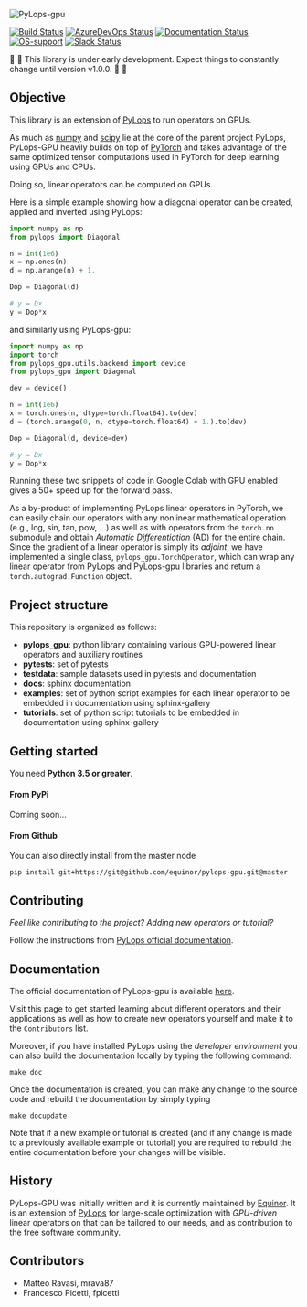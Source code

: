 ![PyLops-gpu](https://github.com/equinor/pylops-gpu/blob/master/docs/source/_static/g-pylops_b.png)

[![Build Status](https://travis-ci.org/equinor/pylops-gpu.svg?branch=master)](https://travis-ci.org/equinor/pylops-gpu)
[![AzureDevOps Status](https://dev.azure.com/MRAVA/PyLops/_apis/build/status/equinor.pylops-gpu?branchName=master)](https://dev.azure.com/MRAVA/PyLops/_build/latest?definitionId=2&branchName=master)
[![Documentation Status](https://readthedocs.org/projects/pylops-gpu/badge/?version=latest)](https://pylops-gpu.readthedocs.io/en/latest/?badge=latest)
[![OS-support](https://img.shields.io/badge/OS-linux,osx-850A8B.svg)](https://github.com/equinor/pylops-gpu)
[![Slack Status](https://img.shields.io/badge/chat-slack-green.svg)](https://pylops.slack.com)

:vertical_traffic_light: :vertical_traffic_light: This library is under early development.
Expect things to constantly change until version v1.0.0. :vertical_traffic_light: :vertical_traffic_light:

## Objective
This library is an extension of [PyLops](https://pylops.readthedocs.io/en/latest/)
to run operators on GPUs.

As much as [numpy](http://www.numpy.org) and [scipy](http://www.scipy.org/scipylib/index.html) lie
at the core of the parent project PyLops, PyLops-GPU heavily builds on top of
[PyTorch](http://pytorch.org) and takes advantage of the same optimized
tensor computations used in PyTorch for deep learning using GPUs and CPUs.

Doing so, linear operators can be computed on GPUs.

Here is a simple example showing how a diagonal operator can be created,
applied and inverted using PyLops:
```python
import numpy as np
from pylops import Diagonal

n = int(1e6)
x = np.ones(n)
d = np.arange(n) + 1.

Dop = Diagonal(d)

# y = Dx
y = Dop*x
```

and similarly using PyLops-gpu:
```python
import numpy as np
import torch
from pylops_gpu.utils.backend import device
from pylops_gpu import Diagonal

dev = device()

n = int(1e6)
x = torch.ones(n, dtype=torch.float64).to(dev)
d = (torch.arange(0, n, dtype=torch.float64) + 1.).to(dev)

Dop = Diagonal(d, device=dev)

# y = Dx
y = Dop*x
```

Running these two snippets of code in Google Colab with GPU enabled gives a 50+
speed up for the forward pass.

As a by-product of implementing PyLops linear operators in PyTorch, we can easily
chain our operators with any nonlinear mathematical operation (e.g., log, sin, tan, pow, ...)
as well as with operators from the ``torch.nn`` submodule and obtain *Automatic
Differentiation* (AD) for the entire chain. Since the gradient of a linear
operator is simply its *adjoint*, we have implemented a single class,
`pylops_gpu.TorchOperator`, which can wrap any linear operator
from PyLops and PyLops-gpu libraries and return a `torch.autograd.Function` object.


## Project structure
This repository is organized as follows:
* **pylops_gpu**: python library containing various GPU-powered linear operators and auxiliary routines
* **pytests**:    set of pytests
* **testdata**:   sample datasets used in pytests and documentation
* **docs**:       sphinx documentation
* **examples**:   set of python script examples for each linear operator to be embedded in documentation using sphinx-gallery
* **tutorials**:  set of python script tutorials to be embedded in documentation using sphinx-gallery

## Getting started

You need **Python 3.5 or greater**.

#### From PyPi
Coming soon...

#### From Github

You can also directly install from the master node

```
pip install git+https://git@github.com/equinor/pylops-gpu.git@master
```

## Contributing
*Feel like contributing to the project? Adding new operators or tutorial?*

Follow the instructions from [PyLops official documentation](https://pylops.readthedocs.io/en/latest/contributing.html).

## Documentation
The official documentation of PyLops-gpu is available [here](https://pylops-gpu.readthedocs.io/).

Visit this page to get started learning about different operators and their applications as well as how to
create new operators yourself and make it to the ``Contributors`` list.

Moreover, if you have installed PyLops using the *developer environment* you can also build the documentation locally by
typing the following command:
```
make doc
```
Once the documentation is created, you can make any change to the source code and rebuild the documentation by
simply typing
```
make docupdate
```
Note that if a new example or tutorial is created (and if any change is made to a previously available example or tutorial)
you are required to rebuild the entire documentation before your changes will be visible.


## History
PyLops-GPU was initially written and it is currently maintained by [Equinor](https://www.equinor.com).
It is an extension of [PyLops](https://pylops.readthedocs.io/en/latest/) for large-scale optimization with
*GPU-driven* linear operators on that can be tailored to our needs, and as contribution to the free software community.



## Contributors
* Matteo Ravasi, mrava87
* Francesco Picetti, fpicetti